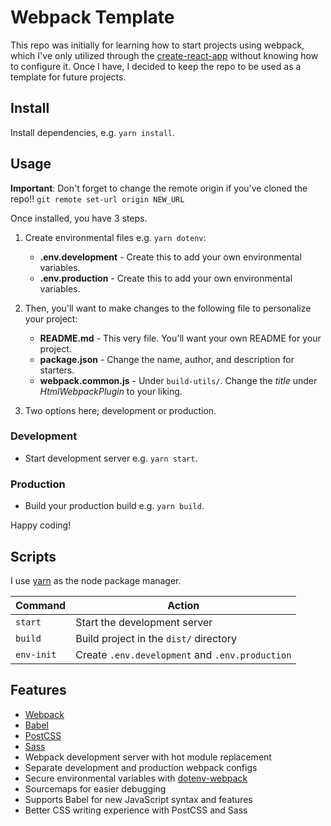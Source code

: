 # Webpack Template

This repo was initially for learning how to start projects using webpack, which
I've only utilized through the [create-react-app](https://create-react-app.dev/)
without knowing how to configure it. Once I have, I decided to keep the repo to
be used as a template for future projects.

## Install

Install dependencies, e.g. `yarn install`.

## Usage

**Important**: Don't forget to change the remote origin if you've cloned the repo!!
`git remote set-url origin NEW_URL`

Once installed, you have 3 steps.

1. Create environmental files e.g. `yarn dotenv`:

   * **.env.development** - Create this to add your own environmental variables.
   * **.env.production** - Create this to add your own environmental variables.

2. Then, you'll want to make changes to the following file to personalize your
project:

    * **README.md** - This very file. You'll want your own README for your project.
    * **package.json** - Change the name, author, and description for starters.
    * **webpack.common.js** - Under `build-utils/`. Change the _title_ under
    _HtmlWebpackPlugin_ to your liking.

3. Two options here; development or production.

### Development

* Start development server e.g. `yarn start`.

### Production

* Build your production build e.g. `yarn build`.

Happy coding!

## Scripts

I use [yarn](https://yarnpkg.com/) as the node package manager.

|Command|Action|
|---|---|
|`start`|Start the development server|
|`build`|Build project in the `dist/` directory|
|`env-init`|Create `.env.development` and `.env.production`|

## Features

* [Webpack](https://webpack.js.org/)
* [Babel](https://babeljs.io/)
* [PostCSS](https://postcss.org/)
* [Sass](https://sass-lang.com/)
* Webpack development server with hot module replacement
* Separate development and production webpack configs
* Secure environmental variables with [dotenv-webpack](https://github.com/mrsteele/dotenv-webpack)
* Sourcemaps for easier debugging
* Supports Babel for new JavaScript syntax and features
* Better CSS writing experience with PostCSS and Sass
